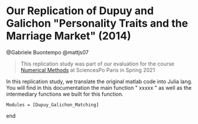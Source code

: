 # Our Replication of Dupuy and Galichon "Personality Traits and the Marriage Market" (2014)

@Gabriele Buontempo
@mattjs07

> This replication study was part of our evaluation for the course [Numerical Methods](https://floswald.github.io/NumericalMethods/) at SciencesPo Paris in Spring 2021

In this replication study, we translate the original matlab code into Julia lang. You will find in this documentation the main function " xxxxx " as well as the intermediary functions we built for this function.

```@autodocs
Modules = [Dupuy_Galichon_Matching]
```


end

